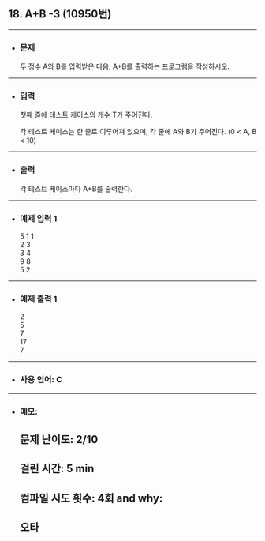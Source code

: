 ## 18. A+B -3 (10950번)

---

- ### 문제

  두 정수 A와 B를 입력받은 다음, A+B를 출력하는 프로그램을 작성하시오.
  
---


- ### 입력

  
  첫째 줄에 테스트 케이스의 개수 T가 주어진다.

  각 테스트 케이스는 한 줄로 이루어져 있으며, 각 줄에 A와 B가 주어진다. (0 < A, B < 10)

---

- ### 출력

  각 테스트 케이스마다 A+B를 출력한다.

---
 
- ### 예제 입력 1 

  5
  1 1  
  2 3  
  3 4  
  9 8  
  5 2 

---

- ### 예제 출력 1 

  2  
  5  
  7  
  17  
  7
  
---


- ### 사용 언어: C

---

- ### 메모:

  ## 문제 난이도: 2/10
  ## 걸린 시간: 5 min
  ## 컴파일 시도 횟수: 4회 and why:
  ## 오타 
  
